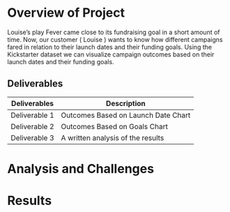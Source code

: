 
# Overview of Project


Louise’s play Fever came close to its fundraising goal in a short amount of time. Now, our customer ( Louise )  wants to know how different campaigns fared in relation to their launch dates and their funding goals. Using the Kickstarter dataset we can visualize campaign outcomes based on their launch dates and their funding goals.

## Deliverables 

| Deliverables      | Description |
| ----------- | ----------- |
| Deliverable 1      | Outcomes Based on Launch Date Chart       |
| Deliverable 2       | Outcomes Based on Goals Chart        | 
| Deliverable 3      | A written analysis of the results         | 



# Analysis and Challenges




#  Results
